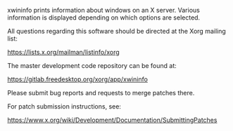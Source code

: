 xwininfo prints information about windows on an X server.
Various information is displayed depending on which options are selected.

All questions regarding this software should be directed at the
Xorg mailing list:

  https://lists.x.org/mailman/listinfo/xorg

The master development code repository can be found at:

  https://gitlab.freedesktop.org/xorg/app/xwininfo

Please submit bug reports and requests to merge patches there.

For patch submission instructions, see:

  https://www.x.org/wiki/Development/Documentation/SubmittingPatches

